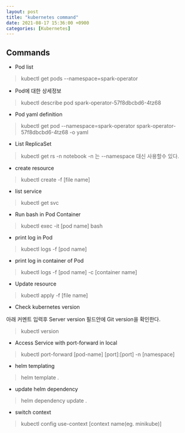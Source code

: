 ```yaml
---
layout: post
title: "kubernetes command"
date: 2021-08-17 15:36:00 +0900
categories: [Kubernetes]
---
```


## Commands

- Pod list

> kubectl get pods --namespace=spark-operator

- Pod에 대한 상세정보

> kubectl describe pod spark-operator-57f8dbcbd6-4tz68

- Pod yaml definition

> kubectl get pod --namespace=spark-operator spark-operator-57f8dbcbd6-4tz68 -o yaml

- List ReplicaSet

> kubectl get rs -n notebook
> -n 는 --namespace 대신 사용할수 있다.

- create resource

> kubectl create -f [file name]

- list service 

> kubectl get svc

- Run bash in Pod Container

> kubectl exec -it [pod name] bash

- print log in Pod

> kubectl logs -f [pod name]

- print log in container of Pod

> kubectl logs -f [pod name] -c [container name]

- Update resource

> kubectl apply -f [file name]

- Check kubernetes version

아래 커멘트 입력후 Server version 필드안에 Git version을 확인한다.
> kubectl version

- Access Service with port-forward in local

> kubectl port-forward [pod-name] [port]:[port] -n [namespace]

- helm templating

> helm template .

- update helm dependency

> helm dependency update .

- switch context

> kubectl config use-context [context name(eg. minikube)]
